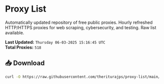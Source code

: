 # Proxy List

Automatically updated repository of free public proxies. Hourly refreshed HTTP/HTTPS proxies for web scraping, cybersecurity, and testing. Raw list available.

**Last Updated:** `Thursday 06-03-2025 15:16:45 UTC`  
**Total Proxies:** `518`

## 📥 Download
```bash
curl -O https://raw.githubusercontent.com/theriturajps/proxy-list/main/proxies.txt
